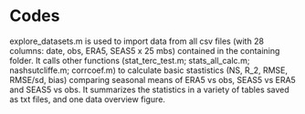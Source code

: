 # Codes
explore_datasets.m is used to import data from all csv files (with 28 columns: date, obs, ERA5, SEAS5 x 25 mbs) contained in the containing folder.
It calls other functions (stat_terc_test.m; stats_all_calc.m; nashsutcliffe.m; corrcoef.m) to calculate basic stastistics (NS, R_2, RMSE, RMSE/sd, bias) comparing seasonal means of ERA5 vs obs, SEAS5 vs ERA5 and SEAS5 vs obs. It summarizes the statistics in a variety of tables saved as txt files, and one data overview figure.
